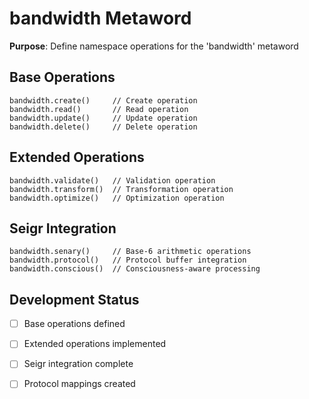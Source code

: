 # bandwidth Metaword

**Purpose**: Define namespace operations for the 'bandwidth' metaword

## Base Operations

```hyphos
bandwidth.create()     // Create operation
bandwidth.read()       // Read operation  
bandwidth.update()     // Update operation
bandwidth.delete()     // Delete operation
```

## Extended Operations

```hyphos
bandwidth.validate()   // Validation operation
bandwidth.transform()  // Transformation operation
bandwidth.optimize()   // Optimization operation
```

## Seigr Integration

```hyphos
bandwidth.senary()     // Base-6 arithmetic operations
bandwidth.protocol()   // Protocol buffer integration
bandwidth.conscious()  // Consciousness-aware processing
```

## Development Status

- [ ] Base operations defined
- [ ] Extended operations implemented  
- [ ] Seigr integration complete
- [ ] Protocol mappings created

